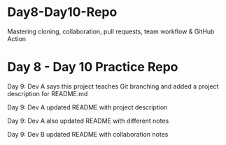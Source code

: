 # Day8-Day10-Repo
Mastering cloning, collaboration, pull requests, team workflow &amp; GitHub Action
# Day 8 - Day 10 Practice Repo

Day 9: Dev A says this project teaches Git branching and added a project description for README.md

Day 9: Dev A updated README with project description

Day 9: Dev A also updated README with different notes

Day 9: Dev B updated README with collaboration notes